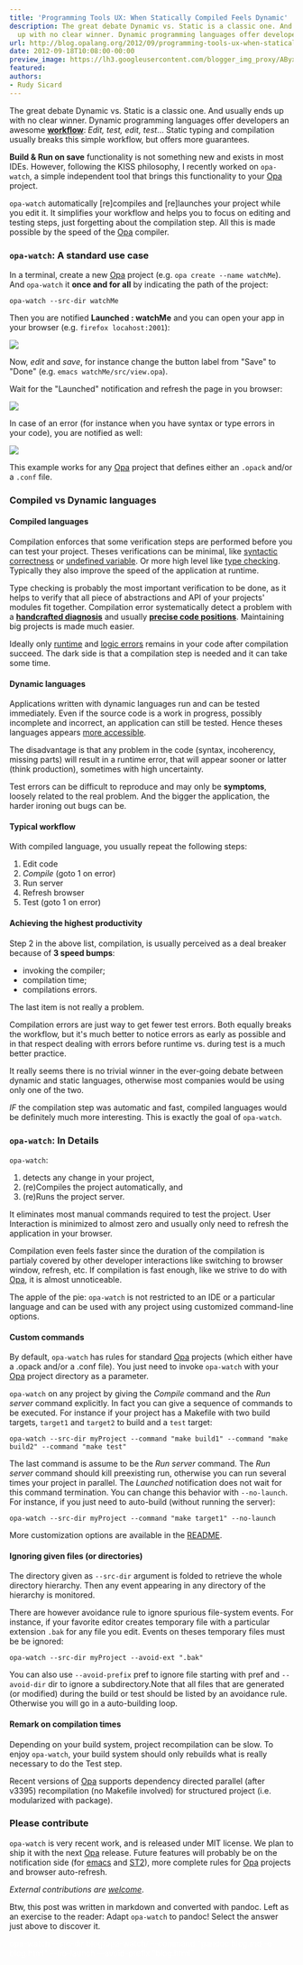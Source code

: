 ```yaml
---
title: 'Programming Tools UX: When Statically Compiled Feels Dynamic'
description: The great debate Dynamic vs. Static is a classic one. And usually ends
  up with no clear winner. Dynamic programming languages offer develope...
url: http://blog.opalang.org/2012/09/programming-tools-ux-when-statically.html
date: 2012-09-18T10:08:00-00:00
preview_image: https://lh3.googleusercontent.com/blogger_img_proxy/AByxGDQOOlxTygWHjBAONEBtQUtwRl5U47ZuDTY3oWCeWPgV0T6ECKa2Wv2k9ykxoyDIXiqi0YZOVZ4spBgZCD4FQDU=w1200-h630-p-k-no-nu
featured:
authors:
- Rudy Sicard
---
```


<p>The great debate Dynamic vs. Static is a classic one. And usually ends up with no clear winner. Dynamic programming languages offer developers an awesome <a href="http://en.wikipedia.org/wiki/Workflow"><strong>workflow</strong></a>: <em>Edit, test, edit, test</em>... Static typing and compilation usually breaks this simple workflow, but offers more guarantees.</p><p><strong>Build &amp; Run on save</strong> functionality is not something new and exists in most IDEs. However, following the KISS philosophy, I recently worked on <code>opa-watch</code>, a simple independent tool that brings this functionality to your <a href="http://opalang.org">Opa</a> project.</p><p><code>opa-watch</code> automatically [re]compiles and [re]launches your project while you edit it. It simplifies your workflow and helps you to focus on editing and testing steps, just forgetting about the compilation step. All this is made possible by the speed of the <a href="http://opalang.org">Opa</a> compiler.</p><h3><code>opa-watch</code>: A standard use case</h3><p>In a terminal, create a new <a href="http://opalang.org">Opa</a> project (e.g. <code>opa create --name watchMe</code>). And <code>opa-watch</code> it <strong>once and for all</strong> by indicating the path of the project:</p><pre><code>opa-watch --src-dir watchMe</code></pre><p>Then you are notified <strong>Launched : watchMe</strong> and you can open your app in your browser (e.g. <code>firefox locahost:2001</code>):</p><img src="http://i.imgur.com/na3yY.png"/><br/>
<p>Now, <em>edit</em> and <em>save</em>, for instance change the button label from &quot;Save&quot; to &quot;Done&quot; (e.g. <code>emacs watchMe/src/view.opa</code>).</p><p>Wait for the &quot;Launched&quot; notification and refresh the page in you browser:</p><img src="http://i.imgur.com/E8jX8.png"/><br/>
<p>In case of an error (for instance when you have syntax or type errors in your code), you are notified as well:</p><img src="http://i.imgur.com/KWUt9.png"/><br/>
<p>This example works for any <a href="http://opalang.org">Opa</a> project that defines either an <code>.opack</code> and/or a <code>.conf</code> file.</p><h3>Compiled vs Dynamic languages</h3><h4>Compiled languages</h4><p>Compilation enforces that some verification steps are performed before you can test your project. Theses verifications can be minimal, like <a href="http://en.wikipedia.org/wiki/Syntax_error">syntactic correctness</a> or <a href="http://www.answers.com/topic/undefined-variable">undefined variable</a>. Or more high level like <a href="http://en.wikipedia.org/wiki/Type_system#Static_typing">type checking</a>. Typically they also improve the speed of the application at runtime.</p><p>Type checking is probably the most important verification to be done, as it helps to verify that all piece of abstractions and API of your projects' modules fit together. Compilation error systematically detect a problem with a <a href="http://blog.opalang.org/2012/07/programming-tools-ux-better-type-error.html"><strong>handcrafted diagnosis</strong></a> and usually <a href="http://blog.opalang.org/2012/07/programming-tools-ux-better-type-error.html"><strong>precise code positions</strong></a>. Maintaining big projects is made much easier.</p><p>Ideally only <a href="http://www.webopedia.com/TERM/R/runtime_error.html">runtime</a> and <a href="http://en.wikipedia.org/wiki/Logic_error">logic errors</a> remains in your code after compilation succeed. The dark side is that a compilation step is needed and it can take some time.</p><h4>Dynamic languages</h4><p>Applications written with dynamic languages run and can be tested immediately. Even if the source code is a work in progress, possibly incomplete and incorrect, an application can still be tested. Hence theses languages appears <a href="http://alexgaynor.net/2010/sep/29/dynamic-and-static-programming-languages-and-teaching/">more accessible</a>.</p><p>The disadvantage is that any problem in the code (syntax, incoherency, missing parts) will result in a runtime error, that will appear sooner or latter (think production), sometimes with high uncertainty.</p><p>Test errors can be difficult to reproduce and may only be <strong>symptoms</strong>, loosely related to the real problem. And the bigger the application, the harder ironing out bugs can be.</p><h4>Typical workflow</h4><p>With compiled language, you usually repeat the following steps:</p><ol style="list-style-type: decimal"><li>Edit code</li>
<li><em>Compile</em> (goto 1 on error)</li>
<li>Run server</li>
<li>Refresh browser</li>
<li>Test (goto 1 on error)</li>
</ol><h4>Achieving the highest productivity</h4><p>Step 2 in the above list, compilation, is usually perceived as a deal breaker because of <strong>3 speed bumps</strong>:</p><ul><li>invoking the compiler;</li>
<li>compilation time;</li>
<li>compilations errors.</li>
</ul><p>The last item is not really a problem.</p><p>Compilation errors are just way to get fewer test errors. Both equally breaks the workflow, but it's much better to notice errors as early as possible and in that respect dealing with errors before runtime vs. during test is a much better practice. </p><p>It really seems there is no trivial winner in the ever-going debate between dynamic and static languages, otherwise most companies would be using only one of the two. </p><p><em>IF</em> the compilation step was automatic and fast, compiled languages would be definitely much more interesting. This is exactly the goal of <code>opa-watch</code>.</p><h3><code>opa-watch</code>: In Details</h3><p><code>opa-watch</code>:</p><ol style="list-style-type: decimal"><li>detects any change in your project,</li>
<li>(re)Compiles the project automatically, and</li>
<li>(re)Runs the project server.</li>
</ol><p>It eliminates most manual commands required to test the project. User Interaction is minimized to almost zero and usually only need to refresh the application in your browser.</p><p>Compilation even feels faster since the duration of the compilation is partialy covered by other developer interactions like switching to browser window, refresh, etc. If compilation is fast enough, like we strive to do with <a href="http://opalang.org">Opa</a>, it is almost unnoticeable.</p><p>The apple of the pie: <code>opa-watch</code> is not restricted to an IDE or a particular language and can be used with any project using customized command-line options.</p><h4>Custom commands</h4><p>By default, <code>opa-watch</code> has rules for standard <a href="http://opalang.org">Opa</a> projects (which either have a .opack and/or a .conf file). You just need to invoke <code>opa-watch</code> with your <a href="http://opalang.org">Opa</a> project directory as a parameter.</p><p><code>opa-watch</code> on any project by giving the <em>Compile</em> command and the <em>Run server</em> command explicitly. In fact you can give a sequence of commands to be executed. For instance if your project has a Makefile with two build targets, <code>target1</code> and <code>target2</code> to build and a <code>test</code> target:</p><pre><code>opa-watch --src-dir myProject --command &quot;make build1&quot; --command &quot;make build2&quot; --command &quot;make test&quot;</code></pre><p>The last command is assume to be the <em>Run server</em> command. The <em>Run server</em> command should kill preexisting run, otherwise you can run several times your project in parallel. The <em>Launched</em> notification does not wait for this command termination. You can change this behavior with <code>--no-launch</code>. For instance, if you just need to auto-build (without running the server):</p><pre><code>opa-watch --src-dir myProject --command &quot;make target1&quot; --no-launch</code></pre><p>More customization options are available in the <a href="https://github.com/OpaOnWindowsNow/opa-watch/blob/master/README.md">README</a>.</p><h4>Ignoring given files (or directories)</h4><p>The directory given as <code>--src-dir</code> argument is folded to retrieve the whole directory hierarchy. Then any event appearing in any directory of the hierarchy is monitored.</p><p>There are however avoidance rule to ignore spurious file-system events. For instance, if your favorite editor creates temporary file with a particular extension <code>.bak</code> for any file you edit. Events on theses temporary files must be be ignored:</p><pre><code>opa-watch --src-dir myProject --avoid-ext &quot;.bak&quot;</code></pre><p>You can also use <code>--avoid-prefix</code> pref to ignore file starting with pref and <code>--avoid-dir</code> dir to ignore a subdirectory.Note that all files that are generated (or modified) during the build or test should be listed by an avoidance rule. Otherwise you will go in a auto-building loop.</p><h4>Remark on compilation times</h4><p>Depending on your build system, project recompilation can be slow. To enjoy <code>opa-watch</code>, your build system should only rebuilds what is really necessary to do the Test step.</p><p>Recent versions of <a href="http://opalang.org">Opa</a> supports dependency directed parallel (after v3395) recompilation (no Makefile involved) for structured project (i.e. modularized with package).</p><h3>Please contribute</h3><p><code>opa-watch</code> is very recent work, and is released under MIT license. We plan to ship it with the next <a href="http://opalang.org">Opa</a> release. Future features will probably be on the notification side (for <a href="http://www.gnu.org/software/emacs/">emacs</a> and <a href="http://www.sublimetext.com/">ST2</a>), more complete rules for <a href="http://opalang.org">Opa</a> projects and browser auto-refresh.</p><p><em>External contributions are <a href="https://github.com/OpaOnWindowsNow/opa-watch">welcome</a></em>.</p><p>Btw, this post was written in markdown and converted with pandoc. Left as an exercise to the reader: Adapt <code>opa-watch</code> to pandoc! Select the answer just above to discover it.</p><p><font color="white"> opa-watch --src-dir blog/opa-watch/ --command &quot;pandoc blog.md -o blog.html&quot; --no-launch --avoid-prefix &quot;blog.html&quot; </font></p>

